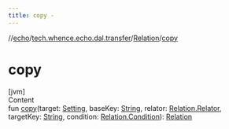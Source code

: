 ```yaml
---
title: copy -
---
```

//[echo](../../index.md)/[tech.whence.echo.dal.transfer](../index.md)/[Relation](index.md)/[copy](copy.md)



# copy  
[jvm]  
Content  
fun [copy](copy.md)(target: [Setting](../../tech.whence.echo.dal.transfer.project/-setting/index.md), baseKey: [String](https://kotlinlang.org/api/latest/jvm/stdlib/kotlin/-string/index.html), relator: [Relation.Relator](-relator/index.md), targetKey: [String](https://kotlinlang.org/api/latest/jvm/stdlib/kotlin/-string/index.html), condition: [Relation.Condition](-condition/index.md)): [Relation](index.md)  




